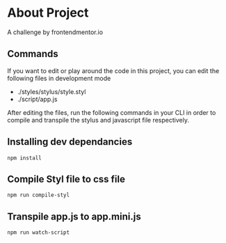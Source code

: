 # About Project 

A challenge by frontendmentor.io


## Commands
If you want to edit or play around the code in this project, you can edit the following files in development mode
- ./styles/stylus/style.styl
- ./script/app.js

After editing the files, run the following commands in your CLI in order to compile and transpile the stylus and javascript file respectively.

## Installing dev dependancies
`npm install`

## Compile Styl file to css file
`npm run compile-styl`

## Transpile app.js to app.mini.js
`npm run watch-script`